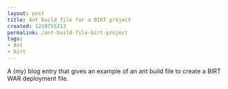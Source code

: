 ```yaml
---
layout: post
title: Ant build file for a BIRT project
created: 1219755213
permalink: /ant-build-file-birt-project
tags:
- Ant
- birt
---
```

<p class="rteleft">A (my) blog entry that gives an example of an ant build file to create a BIRT WAR deployment file.</p>
